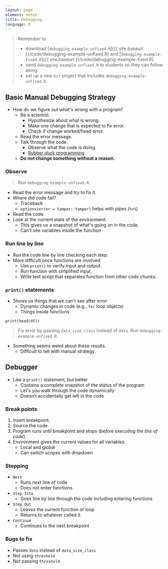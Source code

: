 ```yaml
---
layout: page
element: notes
title: Debugging
language: R
---
```


> Remember to
>
> * download [`debugging-example-unfixed.R`]({{ site.baseurl }}/code/debugging-example-unfixed.R) and [`debugging-example-fixed.R`]({{ site.baseurl }}/code/debugging-example-fixed.R).
> * send `debugging-example-unfixed.R` to students so they can follow along.
> * set up a new `Git` project that includes `debugging-example-unfixed.R`.

## Basic Manual Debugging Strategy

* How do we figure out what's wrong with a program?
    * Be a scientist.
        * Hypothesize about what is wrong.
        * Make one change that is expected to fix error.
        * Check if change worked/fixed error.
    * Read the error message.
    * Talk through the code.
        * Observe what the code is doing.
        * [Rubber duck programming](https://en.wikipedia.org/wiki/Rubber_duck_debugging)
    * **Do not change something without a reason.**

### Observe

> Run `debugging-example-unfixed.R`.

* Read the error message and try to fix it.
* Where did code fail? 
    * Traceback
    * `options(error = tamper::tamper)` helps with pipes (`%>%`)
* Read the code.
* Look at the current state of the environment.
    * This gives us a snapshot of what's going on in the code.
    * Can't see variables inside the function

### Run line by line

* Run the code line by line checking each step.
* More difficult once functions are involved
    * Use `print()` to verify input and output.
    * Run function with simplified input.
    * Write test script that separates function from other code chunks.

### `print()` statements
* Shows us things that we can't see after error
    * Dynamic changes in code (e.g., `for` loop objects)
    * Things inside functions

```
print(head(df))
``` 

> Fix error by passing `data_size_class` instead of `data`.
> Run `debugging-example-unfixed.R`.  

* Something seems weird about these results.
    * Difficult to tell with manual strategy	

## Debugger

* Like a `print()` statement, but better
    * Contains a complete snapshot of the status of the program
    * Let's you walk through the code dynamically
    * Doesn't accidentally get left in the code

### Break points

1. Insert breakpoint.
2. Source the code.
3. Program runs until breakpoint and stops (*before executing the line of code*).
4. Environment gives the current values for all variables. 
    * Local and global 
    * Can switch scopes with dropdown

### Stepping

* `Next` 
    * Runs next line of code 
    * Does not enter functions
* `Step Into` 
    * Goes line by line through the code including entering functions
* `Step Out` 
    * Leaves the current function or loop 
    * Returns to whatever called it
* `Continue` 
    * Continues to the next breakpoint

### Bugs to fix

* Passes `data` instead of `data_size_class`
* Not using `threshold`
* Not passing `threshold`
